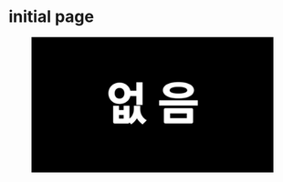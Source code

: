 # initial page

<figure><img src=".gitbook/assets/제목을 입력해주세요_-001.png" alt=""><figcaption></figcaption></figure>
